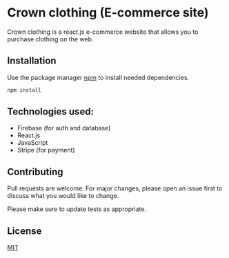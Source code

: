 # Crown clothing (E-commerce site)

Crown clothing is a react.js e-commerce website that allows you to purchase clothing on the web.
## Installation

Use the package manager [npm](https://docs.npmjs.com/) to install needed dependencies.

```bash
npm install
```

## Technologies used:

- Firebase (for auth and database)
- React.js
- JavaScript
- Stripe (for payment)

## Contributing
Pull requests are welcome. For major changes, please open an issue first to discuss what you would like to change.

Please make sure to update tests as appropriate.

## License
[MIT](https://choosealicense.com/licenses/mit/)